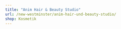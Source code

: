 ```yaml
---
title: "Anim Hair & Beauty Studio"
url: /new-westminster/anim-hair-und-beauty-studio/
shop: Kosmetik
---
```

